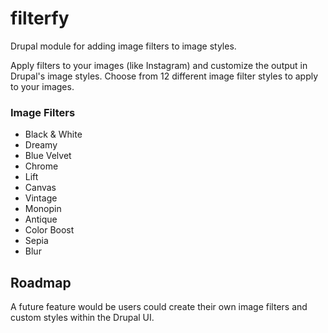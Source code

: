 filterfy
========

Drupal module for adding image filters to image styles.

Apply filters to your images (like Instagram) and customize the output in Drupal's image styles. Choose from 12 different image filter styles to apply to your images.

### Image Filters
- Black & White
- Dreamy
- Blue Velvet
- Chrome
- Lift
- Canvas
- Vintage
- Monopin
- Antique
- Color Boost
- Sepia
- Blur

## Roadmap

A future feature would be users could create their own image filters and custom styles within the Drupal UI.